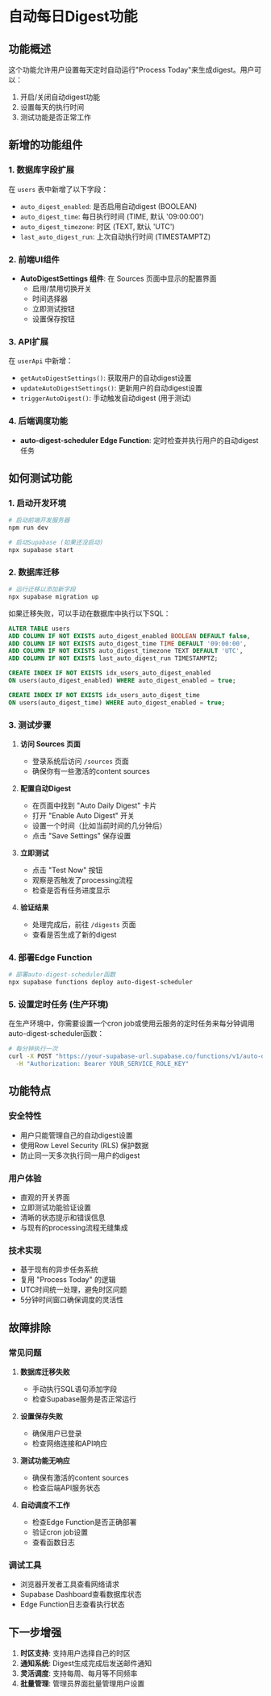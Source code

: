 # 自动每日Digest功能

## 功能概述

这个功能允许用户设置每天定时自动运行"Process Today"来生成digest。用户可以：

1. 开启/关闭自动digest功能
2. 设置每天的执行时间
3. 测试功能是否正常工作

## 新增的功能组件

### 1. 数据库字段扩展

在 `users` 表中新增了以下字段：
- `auto_digest_enabled`: 是否启用自动digest (BOOLEAN)
- `auto_digest_time`: 每日执行时间 (TIME, 默认 '09:00:00')
- `auto_digest_timezone`: 时区 (TEXT, 默认 'UTC')
- `last_auto_digest_run`: 上次自动执行时间 (TIMESTAMPTZ)

### 2. 前端UI组件

- **AutoDigestSettings 组件**: 在 Sources 页面中显示的配置界面
  - 启用/禁用切换开关
  - 时间选择器
  - 立即测试按钮
  - 设置保存按钮

### 3. API扩展

在 `userApi` 中新增：
- `getAutoDigestSettings()`: 获取用户的自动digest设置
- `updateAutoDigestSettings()`: 更新用户的自动digest设置
- `triggerAutoDigest()`: 手动触发自动digest (用于测试)

### 4. 后端调度功能

- **auto-digest-scheduler Edge Function**: 定时检查并执行用户的自动digest任务

## 如何测试功能

### 1. 启动开发环境

```bash
# 启动前端开发服务器
npm run dev

# 启动Supabase (如果还没启动)
npx supabase start
```

### 2. 数据库迁移

```bash
# 运行迁移以添加新字段
npx supabase migration up
```

如果迁移失败，可以手动在数据库中执行以下SQL：

```sql
ALTER TABLE users 
ADD COLUMN IF NOT EXISTS auto_digest_enabled BOOLEAN DEFAULT false,
ADD COLUMN IF NOT EXISTS auto_digest_time TIME DEFAULT '09:00:00', 
ADD COLUMN IF NOT EXISTS auto_digest_timezone TEXT DEFAULT 'UTC',
ADD COLUMN IF NOT EXISTS last_auto_digest_run TIMESTAMPTZ;

CREATE INDEX IF NOT EXISTS idx_users_auto_digest_enabled 
ON users(auto_digest_enabled) WHERE auto_digest_enabled = true;

CREATE INDEX IF NOT EXISTS idx_users_auto_digest_time 
ON users(auto_digest_time) WHERE auto_digest_enabled = true;
```

### 3. 测试步骤

1. **访问 Sources 页面**
   - 登录系统后访问 `/sources` 页面
   - 确保你有一些激活的content sources

2. **配置自动Digest**
   - 在页面中找到 "Auto Daily Digest" 卡片
   - 打开 "Enable Auto Digest" 开关
   - 设置一个时间（比如当前时间的几分钟后）
   - 点击 "Save Settings" 保存设置

3. **立即测试**
   - 点击 "Test Now" 按钮
   - 观察是否触发了processing流程
   - 检查是否有任务进度显示

4. **验证结果**
   - 处理完成后，前往 `/digests` 页面
   - 查看是否生成了新的digest

### 4. 部署Edge Function

```bash
# 部署auto-digest-scheduler函数
npx supabase functions deploy auto-digest-scheduler
```

### 5. 设置定时任务 (生产环境)

在生产环境中，你需要设置一个cron job或使用云服务的定时任务来每分钟调用auto-digest-scheduler函数：

```bash
# 每分钟执行一次
curl -X POST "https://your-supabase-url.supabase.co/functions/v1/auto-digest-scheduler" \
  -H "Authorization: Bearer YOUR_SERVICE_ROLE_KEY"
```

## 功能特点

### 安全特性
- 用户只能管理自己的自动digest设置
- 使用Row Level Security (RLS) 保护数据
- 防止同一天多次执行同一用户的digest

### 用户体验
- 直观的开关界面
- 立即测试功能验证设置
- 清晰的状态提示和错误信息
- 与现有的processing流程无缝集成

### 技术实现
- 基于现有的异步任务系统
- 复用 "Process Today" 的逻辑
- UTC时间统一处理，避免时区问题
- 5分钟时间窗口确保调度的灵活性

## 故障排除

### 常见问题

1. **数据库迁移失败**
   - 手动执行SQL语句添加字段
   - 检查Supabase服务是否正常运行

2. **设置保存失败**
   - 确保用户已登录
   - 检查网络连接和API响应

3. **测试功能无响应**
   - 确保有激活的content sources
   - 检查后端API服务状态

4. **自动调度不工作**
   - 检查Edge Function是否正确部署
   - 验证cron job设置
   - 查看函数日志

### 调试工具

- 浏览器开发者工具查看网络请求
- Supabase Dashboard查看数据库状态
- Edge Function日志查看执行状态

## 下一步增强

1. **时区支持**: 支持用户选择自己的时区
2. **通知系统**: Digest生成完成后发送邮件通知
3. **灵活调度**: 支持每周、每月等不同频率
4. **批量管理**: 管理员界面批量管理用户设置 